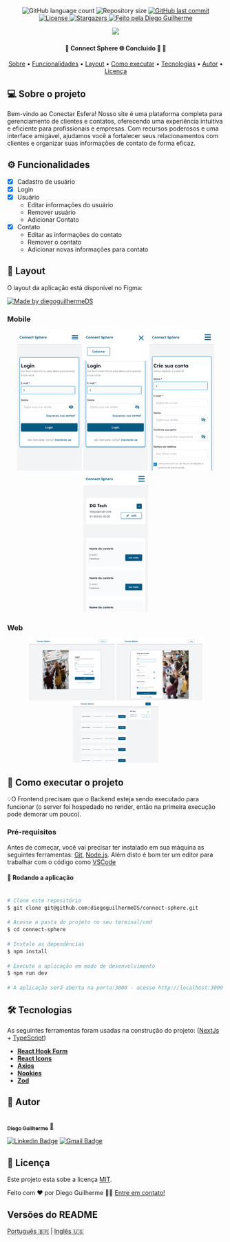 <p align="center">
  <img alt="GitHub language count" src="https://img.shields.io/github/languages/count/diegoguilhermeDS/connect-sphere?color=%2304D361">

  <img alt="Repository size" src="https://img.shields.io/github/repo-size/diegoguilhermeDS/connect-sphere">

  <a href="https://github.com/diegoguilhermeDS/connect-sphere/commits/master">
    <img alt="GitHub last commit" src="https://img.shields.io/github/last-commit/diegoguilhermeDS/connect-sphere">
  </a>
  
  <a href="https://github.com/diegoguilhermeDS/connect-sphere/blob/main/LICENSE">
    <img alt="License" src="https://img.shields.io/badge/license-MIT-brightgreen">
  </a>
   
   <a href="https://github.com/diegoguilhermeDS/connect-sphere/stargazers">
    <img alt="Stargazers" src="https://img.shields.io/github/stars/diegoguilhermeDS/connect-sphere?style=social">
  </a>

  <a href="https://github.com/diegoguilhermeDS">
    <img alt="Feito pela Diego Guilherme" src="https://img.shields.io/badge/feito%20por-DiegoGuilherme-%237519C1">
  </a>
</p>

<div align="center"><img width="1000" src="https://github.com/diegoguilhermeDS/connect-sphere/blob/ddea7179efa529d1029faaa93234edb8a8978a40/public/Connect%20Sphere.png"></div>

<h4 align="center"> 
	🚧  Connect Sphere 🌐 Concluído 🚀 🚧
</h4>

<p align="center">
 <a href="#-sobre-o-projeto">Sobre</a> •
 <a href="#-funcionalidades">Funcionalidades</a> •
 <a href="#-layout">Layout</a> • 
 <a href="#-como-executar-o-projeto">Como executar</a> • 
 <a href="#-tecnologias">Tecnologias</a> • 
 <a href="#-autor">Autor</a> • 
 <a href="#user-content--licença">Licença</a>
</p>

## 💻 Sobre o projeto
Bem-vindo ao Conectar Esfera!
Nosso site é uma plataforma completa para gerenciamento de clientes e contatos, oferecendo uma experiência intuitiva e eficiente para profissionais e empresas. Com recursos poderosos e uma interface amigável, ajudamos você a fortalecer seus relacionamentos com clientes e organizar suas informações de contato de forma eficaz.

## ⚙️ Funcionalidades
- [x] Cadastro de usuário
- [x] Login
- [x] Usuário
    - Editar informações do usuário
    - Remover usuário
    - Adicionar Contato
- [x] Contato
    - Editar as informações do contato
    - Remover o contato
    - Adicionar novas informações para contato


## 🎨 Layout
O layout da aplicação está disponível no Figma:

<a href="https://www.figma.com/file/nqrdpVorZIRfHPKbGRbtfp/Connect-Sphere?type=design&mode=design&t=pWwOkDCZzZ1EA1RP-0?node-id=136%3A546">
  <img alt="Made by diegoguilhermeDS" src="https://img.shields.io/badge/Acessar%20Layout%20-Figma-%2304D361">
</a>

### Mobile
<div align="center" justify="center">
  <img width="150" src="https://github.com/diegoguilhermeDS/connect-sphere/blob/b4311bbabd001ed3153cf2340121ed4976128be5/public/login.png">
  <img width="150" src="https://github.com/diegoguilhermeDS/connect-sphere/blob/b4311bbabd001ed3153cf2340121ed4976128be5/public/login%20-%20header.png">
  <img width="150" src="https://github.com/diegoguilhermeDS/connect-sphere/blob/b6ab2482b9d67984aa862b19d786b802265f1c19/public/register.png">
  <img width="150" src="https://github.com/diegoguilhermeDS/connect-sphere/blob/b6ab2482b9d67984aa862b19d786b802265f1c19/public/dashboard.png">
</div>

### Web
<div align="center">
 <img width="200" src="https://github.com/diegoguilhermeDS/connect-sphere/blob/ddea7179efa529d1029faaa93234edb8a8978a40/public/login%20(1).png">
 <img width="200" src="https://github.com/diegoguilhermeDS/connect-sphere/blob/b4311bbabd001ed3153cf2340121ed4976128be5/public/register%20(1).png">
 <img width="200" src="https://github.com/diegoguilhermeDS/connect-sphere/blob/b4311bbabd001ed3153cf2340121ed4976128be5/public/dashboard%20(1).png"> 
</div>


## 🚀 Como executar o projeto
💡O Frontend precisam que o Backend esteja sendo executado para funcionar (o server foi hospedado no render, então na primeira execução pode demorar um pouco).

### Pré-requisitos

Antes de começar, você vai precisar ter instalado em sua máquina as seguintes ferramentas:
[Git](https://git-scm.com), [Node.js](https://nodejs.org/en/). 
Além disto é bom ter um editor para trabalhar com o código como [VSCode](https://code.visualstudio.com/)

#### 🧭 Rodando a aplicação

```bash

# Clone este repositório
$ git clone git@github.com:diegoguilhermeDS/connect-sphere.git

# Acesse a pasta do projeto no seu terminal/cmd
$ cd connect-sphere

# Instale as dependências
$ npm install

# Execute a aplicação em modo de desenvolvimento
$ npm run dev

# A aplicação será aberta na porta:3000 - acesse http://localhost:3000

```

## 🛠 Tecnologias

As seguintes ferramentas foram usadas na construção do projeto: ([NextJs](https://nextjs.org/)  +  [TypeScript](https://www.typescriptlang.org/))

-   **[React Hook Form](https://react-hook-form.com/)**
-   **[React Icons](https://react-icons.github.io/react-icons/)**
-   **[Axios](https://github.com/axios/axios)**
-   **[Nookies](https://www.npmjs.com/package/nookies)**
-   **[Zod](https://www.npmjs.com/package/zod)**

## 🦸 Autor

<a href="https://github.com/diegoguilhermeDS">
 <img style="border-radius: 50%;" src="https://avatars.githubusercontent.com/u/110187246?v=4" width="100px;" alt=""/>
 <br />
 <sub><b>Diego Guilherme</b></sub></a> <a href="https://github.com/diegoguilhermeDS" title="Github">🚀</a>
 <br />

[![Linkedin Badge](https://img.shields.io/badge/-Diego-blue?style=flat-square&logo=Linkedin&logoColor=white&link=https://www.linkedin.com/in/diegoguilhermeds/)](https://www.linkedin.com/in/tgmarinho/) 
[![Gmail Badge](https://img.shields.io/badge/-diegoguilherme752@gmail.com-c14438?style=flat-square&logo=Gmail&logoColor=white&link=mailto:diegoguilherme752@gmail.com)](mailto:diegoguilherme752@gmail.com)


## 📝 Licença
Este projeto esta sobe a licença [MIT](./LICENSE).

Feito com ❤️ por Diego Guilherme 👋🏽 [Entre em contato!](https://www.linkedin.com/in/diegoguilhermeds/)

##  Versões do README

[Português 🇧🇷](./README.md)  |  [Inglês 🇺🇸](./README-en.md) 

